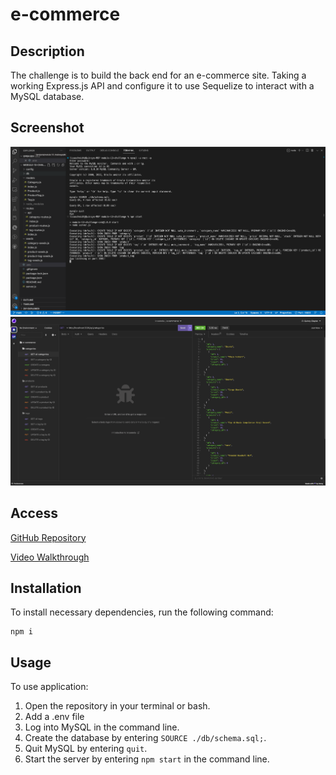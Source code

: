 # e-commerce

## Description
The challenge is to build the back end for an e-commerce site. Taking a working Express.js API and configure it to use Sequelize to interact with a MySQL database.

## Screenshot
![Screenshot of application in command line](/img/Screen%20Shot%202022-12-19%20at%206.50.36%20PM.png)
![Screenshot of insomnia](/img/insomnia%20ss.png)
## Access
[GitHub Repository](https://github.com/qclaytor30/e-commerce)

[Video Walkthrough](https://youtu.be/NXFEg66Vfc0)
## Installation
To install necessary dependencies, run the following command:

```
npm i
```
## Usage

To use application:
1. Open the repository in your terminal or bash.
2. Add a .env file
3. Log into MySQL in the command line.
4. Create the database by entering ```SOURCE ./db/schema.sql;```.
5. Quit MySQL by entering ```quit```.
6. Start the server by entering ```npm start``` in the command line.